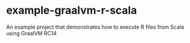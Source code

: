 # example-graalvm-r-scala
An example project that demonstrates how to execute R files from Scala using GraalVM RC14
